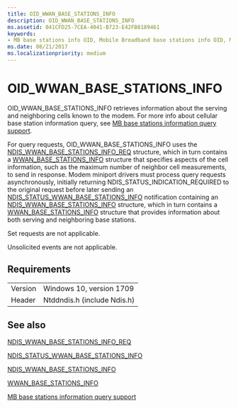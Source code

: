 ```yaml
---
title: OID_WWAN_BASE_STATIONS_INFO
description: OID_WWAN_BASE_STATIONS_INFO
ms.assetid: 041CFD25-7CEA-4041-B723-E42FB8189461
keywords:
- MB base stations info OID, Mobile Broadband base stations info OID, Mobile Broadband miniport driver base stations info OID
ms.date: 08/21/2017
ms.localizationpriority: medium
---
```


# OID_WWAN_BASE_STATIONS_INFO

OID_WWAN_BASE_STATIONS_INFO retrieves information about the serving and neighboring cells known to the modem. For more info about cellular base station information query, see [MB base stations information query support](mb-base-stations-information-query-support.md).

For query requests, OID_WWAN_BASE_STATIONS_INFO uses the [NDIS_WWAN_BASE_STATIONS_INFO_REQ](https://msdn.microsoft.com/library/windows/hardware/4327021B-93FB-4605-B7D1-A7A6D661C8DF) structure, which in turn contains a [WWAN_BASE_STATIONS_INFO](https://msdn.microsoft.com/library/windows/hardware/66460B28-C2B4-4F05-A133-31A753AF9489) structure that specifies aspects of the cell information, such as the maximum number of neighbor cell measurements, to send in response. Modem miniport drivers must process query requests asynchronously, initially returning NDIS_STATUS_INDICATION_REQUIRED to the original request before later sending an [NDIS_STATUS_WWAN_BASE_STATIONS_INFO](ndis-status-wwan-base-stations-info.md) notification containing an [NDIS_WWAN_BASE_STATIONS_INFO](https://msdn.microsoft.com/library/windows/hardware/7C0E0903-F564-4F2B-95F9-FA8512FEF61B) structure, which in turn contains a [WWAN_BASE_STATIONS_INFO](https://msdn.microsoft.com/library/windows/hardware/66460B28-C2B4-4F05-A133-31A753AF9489) structure that provides information about both serving and neighboring base stations.

Set requests are not applicable.

Unsolicited events are not applicable.

## Requirements

| | |
| --- | --- |
| Version | Windows 10, version 1709 |
| Header | Ntddndis.h (include Ndis.h) |

## See also

[NDIS_WWAN_BASE_STATIONS_INFO_REQ](https://msdn.microsoft.com/library/windows/hardware/4327021B-93FB-4605-B7D1-A7A6D661C8DF)

[NDIS_STATUS_WWAN_BASE_STATIONS_INFO](ndis-status-wwan-base-stations-info.md)

[NDIS_WWAN_BASE_STATIONS_INFO](https://msdn.microsoft.com/library/windows/hardware/7C0E0903-F564-4F2B-95F9-FA8512FEF61B)

[WWAN_BASE_STATIONS_INFO](https://msdn.microsoft.com/library/windows/hardware/66460B28-C2B4-4F05-A133-31A753AF9489)

[MB base stations information query support](mb-base-stations-information-query-support.md)

